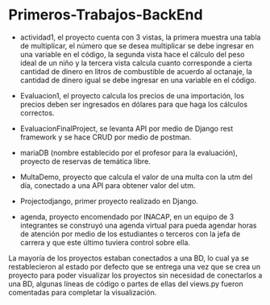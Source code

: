 # Primeros-Trabajos-BackEnd
- actividad1, el proyecto cuenta con 3 vistas, la primera muestra una tabla de multiplicar, el número que se desea multiplicar se debe ingresar en una variable en el código, la segunda vista hace el cálculo del peso ideal de un niño y la tercera vista calcula cuanto corresponde a cierta cantidad de dinero en litros de combustible de acuerdo al octanaje, la cantidad de dinero igual se debe ingresar en una variable en el código.

- Evaluacion1, el proyecto calcula los precios de una importación, los precios deben ser ingresados en dólares para que haga los cálculos correctos.

- EvaluacionFinalProject, se levanta API por medio de Django rest framework y se hace CRUD por medio de postman.

- mariaDB (nombre establecido por el profesor para la evaluación), proyecto de reservas de temática libre.

- MultaDemo, proyecto que calcula el valor de una multa con la utm del día, conectado a una API para obtener valor del utm.

- Projectodjango, primer proyecto realizado en Django.

- agenda, proyecto encomendado por INACAP, en un equipo de 3 integrantes se construyó una agenda virtual para pueda agendar horas de atención por medio de los estudiantes o terceros con la jefa de carrera y que este último tuviera control sobre ella.

La mayoría de los proyectos estaban conectados a una BD, lo cual ya se restablecieron al estado por defecto que se entrega una vez que se crea un proyecto para poder visualizar los proyectos sin necesidad de conectarlos a una BD, algunas líneas de código o partes de ellas del views.py fueron comentadas para completar la visualización.
